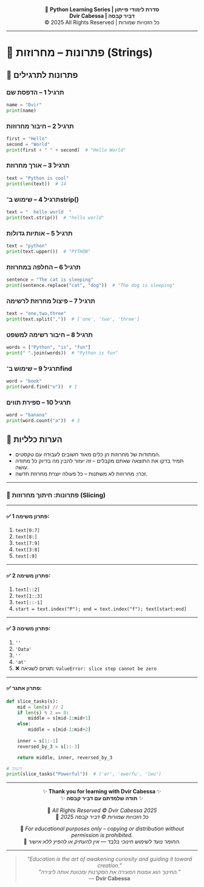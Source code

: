 <!-- DC_HEADER_START -->
<div align="center">

🐍 **Python Learning Series | סדרת לימודי פייתון**  
**Dvir Cabessa | דביר קבסה**  
© 2025 All Rights Reserved | כל הזכויות שמורות

</div>

---
<!-- DC_HEADER_END -->

# 📘 פתרונות – מחרוזות (Strings)

## 🧪 פתרונות לתרגילים

### תרגיל 1 – הדפסת שם
```python
name = "Dvir"
print(name)
```

### תרגיל 2 – חיבור מחרוזות
```python
first = "Hello"
second = "World"
print(first + " " + second)  # "Hello World"
```

### תרגיל 3 – אורך מחרוזת
```python
text = "Python is cool"
print(len(text))  # 14
```

### תרגיל 4 – שימוש ב־strip()
```python
text = "  hello world  "
print(text.strip())  # "hello world"
```

### תרגיל 5 – אותיות גדולות
```python
text = "python"
print(text.upper())  # "PYTHON"
```

### תרגיל 6 – החלפה במחרוזת
```python
sentence = "The cat is sleeping"
print(sentence.replace("cat", "dog"))  # "The dog is sleeping"
```

### תרגיל 7 – פיצול מחרוזת לרשימה
```python
text = "one,two,three"
print(text.split(","))  # ['one', 'two', 'three']
```

### תרגיל 8 – חיבור רשימה למשפט
```python
words = ["Python", "is", "fun"]
print(" ".join(words))  # "Python is fun"
```

### תרגיל 9 – שימוש ב־find
```python
word = "book"
print(word.find("o"))  # 1
```

### תרגיל 10 – ספירת תווים
```python
word = "banana"
print(word.count("a"))  # 3
```

## 💬 הערות כלליות
- המתודות של מחרוזות הן כלים מאוד חשובים לעבודה עם טקסטים.  
- תמיד בדקו את התוצאה שאתם מקבלים – זה יעזור להבין מה בדיוק כל מתודה עושה.  
- זכרו: מחרוזות לא משתנות – כל פעולה יוצרת מחרוזת חדשה.


---

### 📘 פתרונות: חיתוך מחרוזות (Slicing)

---

#### ✅ פתרון משימה 1:

1. `text[0:7]`
2. `text[8:]`
3. `text[7:9]`
4. `text[3:8]`
5. `text[:9]`

---

#### ✅ פתרון משימה 2:

1. `text[::2]`
2. `text[1::3]`
3. `text[::-1]`
4. `start = text.index("P"); end = text.index("f"); text[start:end]`

---

#### ✅ פתרון משימה 3:

1. `''`
2. `'Data'`
3. `''`
4. `'at'`
5. ❌ תגרום לשגיאה: `ValueError: slice step cannot be zero`

---

#### ✅ פתרון אתגר:

```python
def slice_tasks(s):
    mid = len(s) // 2
    if len(s) % 2 == 0:
        middle = s[mid-1:mid+1]
    else:
        middle = s[mid-1:mid+2]
    
    inner = s[1:-1]
    reversed_by_3 = s[::-3]

    return middle, inner, reversed_by_3

# דוגמה
print(slice_tasks("Powerful"))  # ('er', 'owerfu', 'lwu')
```

<!-- DC_FOOTER_START -->
---

<div align="center">

✨ **Thank you for learning with Dvir Cabessa** ✨  
✨ **תודה שלמדתם עם דביר קבסה** ✨  

📘 *All Rights Reserved © Dvir Cabessa 2025*  
📘 *כל הזכויות שמורות © דביר קבסה 2025*  

🔗 *For educational purposes only – copying or distribution without permission is prohibited.*  
🔗 *החומר נועד לשימוש חינוכי בלבד — אין להעתיק או להפיץ ללא אישור.*

---

> _"Education is the art of awakening curiosity and guiding it toward creation."_  
> _"החינוך הוא אמנות המעירה את הסקרנות ומכוונת אותה ליצירה."_  
> — **Dvir Cabessa**

</div>
<!-- DC_FOOTER_END -->


